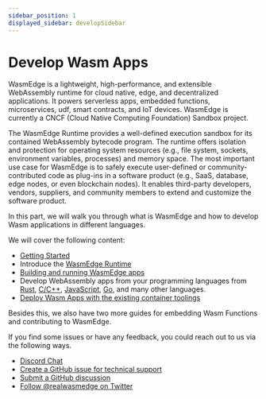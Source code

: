 ```yaml
---
sidebar_position: 1
displayed_sidebar: developSidebar
---
```


# Develop Wasm Apps

WasmEdge is a lightweight, high-performance, and extensible WebAssembly runtime for cloud native, edge, and decentralized applications. It powers serverless apps, embedded functions, microservices, udf, smart contracts, and IoT devices. WasmEdge is currently a CNCF (Cloud Native Computing Foundation) Sandbox project.

The WasmEdge Runtime provides a well-defined execution sandbox for its contained WebAssembly bytecode program. The runtime offers isolation and protection for operating system resources (e.g., file system, sockets, environment variables, processes) and memory space. The most important use case for WasmEdge is to safely execute user-defined or community-contributed code as plug-ins in a software product (e.g., SaaS, database, edge nodes, or even blockchain nodes). It enables third-party developers, vendors, suppliers, and community members to extend and customize the software product.

In this part, we will walk you through what is WasmEdge and how to develop Wasm applications in different languages.

We will cover the following content:

-   [Getting Started](/category/getting-started-with-wasmEdge)
-   Introduce the [WasmEdge Runtime](/category/what-is-wasmedge)
-   [Building and running WasmEdge apps](/category/building-and-running-wasmedge-apps)
-   Develop WebAssembly apps from your programming languages from [Rust](/category/develop-wasm-apps-in-rust), [C/C++](/category/develop-wasm-apps-in-cc), [JavaScript](/category/develop-wasm-apps-in-javascript), [Go](/category/develop-wasm-apps-in-go), and many other languages.
-   [Deploy Wasm Apps with the existing container toolings](/category/deploy-wasmedge-apps-in-kubernetes)

Besides this, we also have two more guides for embedding Wasm Functions and contributing to WasmEdge.

If you find some issues or have any feedback, you could reach out to us via the following ways.

-   [Discord Chat](https://discord.gg/U4B5sFTkFc)
-   [Create a GitHub issue for technical support](https://github.com/WasmEdge/WasmEdge/issues)
-   [Submit a GitHub discussion](https://github.com/WasmEdge/WasmEdge/discussions)
-   [Follow @realwasmedge on Twitter](https://twitter.com/realwasmedge)
